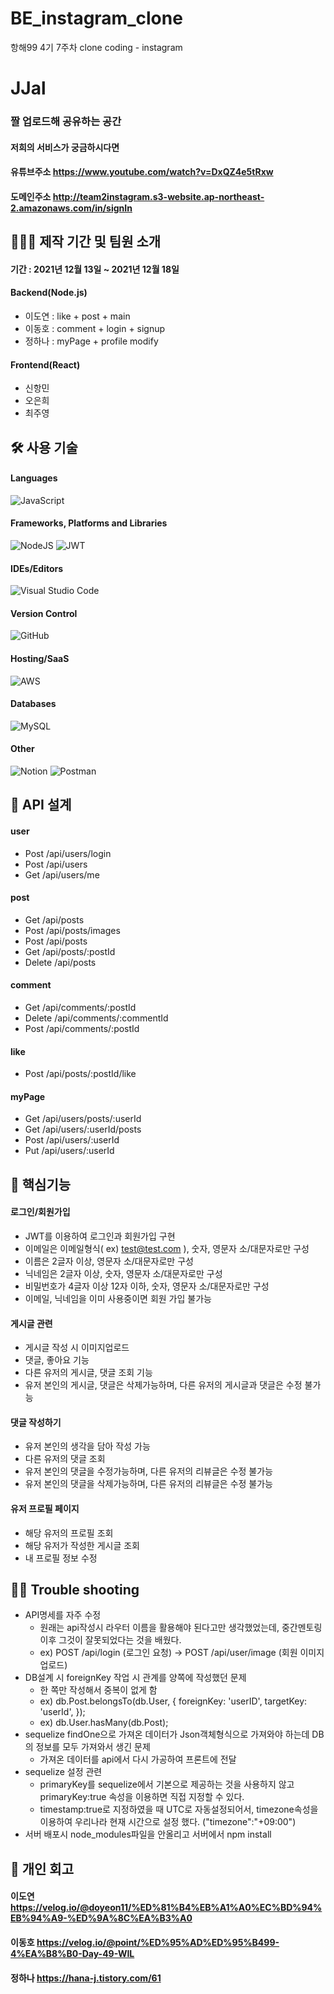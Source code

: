 # BE_instagram_clone
항해99 4기 7주차 clone coding - instagram

# JJal
### 짤 업로드해 공유하는 공간
#### 저희의 서비스가 궁금하시다면
#### 유튜브주소 https://www.youtube.com/watch?v=DxQZ4e5tRxw
#### 도메인주소 http://team2instagram.s3-website.ap-northeast-2.amazonaws.com/in/signIn
## 🧑🏻‍💻 제작 기간 및 팀원 소개
#### 기간 : 2021년 12월 13일 ~ 2021년 12월 18일
#### Backend(Node.js)
- 이도연 : like + post + main
- 이동호 : comment + login + signup
- 정하나 : myPage + profile modify

#### Frontend(React)
- 신항민
- 오은희
- 최주영

## 🛠 사용 기술
#### Languages
![JavaScript](https://img.shields.io/badge/javascript-%23323330.svg?style=for-the-badge&logo=javascript&logoColor=%23F7DF1E)
#### Frameworks, Platforms and Libraries
![NodeJS](https://img.shields.io/badge/node.js-6DA55F?style=for-the-badge&logo=node.js&logoColor=white)
![JWT](https://img.shields.io/badge/JWT-black?style=for-the-badge&logo=JSON%20web%20tokens)
#### IDEs/Editors
![Visual Studio Code](https://img.shields.io/badge/Visual%20Studio%20Code-0078d7.svg?style=for-the-badge&logo=visual-studio-code&logoColor=white)
#### Version Control
![GitHub](https://img.shields.io/badge/github-%23121011.svg?style=for-the-badge&logo=github&logoColor=white)
#### Hosting/SaaS
![AWS](https://img.shields.io/badge/AWS-%23FF9900.svg?style=for-the-badge&logo=amazon-aws&logoColor=white)
#### Databases
![MySQL](https://img.shields.io/badge/mysql-4479A1?style=flat-square&logo=mysql&logoColor=white)
#### Other
![Notion](https://img.shields.io/badge/Notion-%23000000.svg?style=for-the-badge&logo=notion&logoColor=white)
![Postman](https://img.shields.io/badge/Postman-FF6C37?style=for-the-badge&logo=postman&logoColor=white)
## 🎢 API 설계
#### user
- Post /api/users/login
- Post /api/users
- Get /api/users/me
#### post
- Get /api/posts
- Post /api/posts/images
- Post /api/posts
- Get /api/posts/:postId
- Delete /api/posts
#### comment
- Get /api/comments/:postId
- Delete /api/comments/:commentId
- Post /api/comments/:postId
#### like
- Post /api/posts/:postId/like
#### myPage
- Get /api/users/posts/:userId
- Get /api/users/:userId/posts
- Post /api/users/:userId
- Put /api/users/:userId
## 📜 핵심기능
#### 로그인/회원가입
- JWT를 이용하여 로그인과 회원가입 구현
- 이메일은 이메일형식( ex) test@test.com ), 숫자, 영문자 소/대문자로만 구성
- 이름은 2글자 이상, 영문자 소/대문자로만 구성
- 닉네임은 2글자 이상, 숫자, 영문자 소/대문자로만 구성
- 비밀번호가 4글자 이상 12자 이하, 숫자, 영문자 소/대문자로만 구성
- 이메일, 닉네임을 이미 사용중이면 회원 가입 불가능
#### 게시글 관련
- 게시글 작성 시 이미지업로드
- 댓글, 좋아요 기능
- 다른 유저의 게시글, 댓글 조회 기능
- 유저 본인의 게시글, 댓글은 삭제가능하며, 다른 유저의 게시글과 댓글은 수정 불가능
#### 댓글 작성하기
- 유저 본인의 생각을 담아 작성 가능
- 다른 유저의 댓글 조회
- 유저 본인의 댓글을 수정가능하며, 다른 유저의 리뷰글은 수정 불가능
- 유저 본인의 댓글을 삭제가능하며, 다른 유저의 리뷰글은 수정 불가능
#### 유저 프로필 페이지
- 해당 유저의 프로필 조회
- 해당 유저가 작성한 게시글 조회
- 내 프로필 정보 수정
## 🤦🏻 Trouble shooting
- API명세를 자주 수정
    - 원래는 api작성시 라우터 이름을 활용해야 된다고만 생각했었는데, 중간멘토링 이후 그것이 잘못되었다는 것을 배웠다. 
    - ex) POST /api/login (로그인 요청) → POST /api/user/image (회원 이미지 업로드)
- DB설계 시 foreignKey 작업 시 관계를 양쪽에 작성했던 문제
    - 한 쪽만 작성해서 중복이 없게 함
    - ex) db.Post.belongsTo(db.User, { foreignKey: 'userID', targetKey: 'userId', });
    - ex) db.User.hasMany(db.Post);
- sequelize findOne으로 가져온 데이터가 Json객체형식으로 가져와야 하는데 DB의 정보를 모두 가져와서 생긴 문제
    - 가져온 데이터를 api에서 다시 가공하여 프론트에 전달
- sequelize 설정 관련
    - primaryKey를 sequelize에서 기본으로 제공하는 것을 사용하지 않고 primaryKey:true 속성을 이용하면 직접 지정할 수 있다.
    - timestamp:true로 지정하였을 때 UTC로 자동설정되어서, timezone속성을 이용하여 우리나라 현재 시간으로 설정 했다. ("timezone":"+09:00")
- 서버 배포시 node_modules파일을 안올리고 서버에서 npm install 

## 🍻 개인 회고
#### 이도연 https://velog.io/@doyeon11/%ED%81%B4%EB%A1%A0%EC%BD%94%EB%94%A9-%ED%9A%8C%EA%B3%A0
#### 이동호 https://velog.io/@point/%ED%95%AD%ED%95%B499-4%EA%B8%B0-Day-49-WIL
#### 정하나 https://hana-j.tistory.com/61